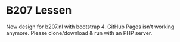 # B207 Lessen
New design for b207.nl with bootstrap 4.
GitHub Pages isn't working anymore.
Please clone/download & run with an PHP server.